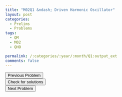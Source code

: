 ```yaml
---
title: "M02Q1 &ndash; Driven Harmonic Oscillator"
layout: post
categories:
  - Prelims
  - Problems
tags:
  - QM
  - M02
  - QHO

permalink: /:categories/:year/:month/Q1:output_ext
comments: false
---
```

<object data="2002M1Q.pdf" type="application/pdf" width="100%" height="500"></object>

<div class='navbar'>
	<div float='left'><button onclick="window.location='E3.html'" >Previous Problem</button></div>
	<div float='center'><button onclick="window.location='https://princetonprelim.com/prelim/9/'">Check for solutions</button></div>
	<div float='right'><button onclick="window.location='Q2.html'" > Next Problem</button></div>
</div>
